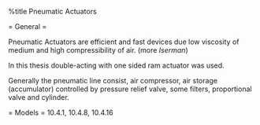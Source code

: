 %title Pneumatic Actuators 

= General =

Pneumatic Actuators are efficient and fast devices due low viscosity of
medium and high compressibility of air. (more _Iserman_)

In this thesis double-acting with one sided ram actuator was used.

Generally the pneumatic line consist, air compressor, air storage
(accumulator) controlled by pressure relief valve, some filters,
proportional valve and cylinder.

= Models =
10.4.1,  10.4.8, 10.4.16


